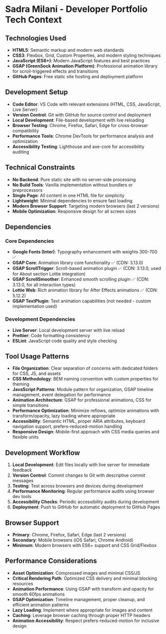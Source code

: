 # Sadra Milani - Developer Portfolio Tech Context

## Technologies Used

- **HTML5**: Semantic markup and modern web standards
- **CSS3**: Flexbox, Grid, Custom Properties, and modern styling techniques
- **JavaScript (ES6+)**: Modern JavaScript features and best practices
- **GSAP (GreenSock Animation Platform)**: Professional animation library for scroll-triggered effects and transitions
- **GitHub Pages**: Free static site hosting and deployment platform

## Development Setup

- **Code Editor**: VS Code with relevant extensions (HTML, CSS, JavaScript, Live Server)
- **Version Control**: Git with GitHub for source control and deployment
- **Local Development**: File-based development with live reloading
- **Browser Testing**: Chrome, Firefox, Safari, Edge for cross-browser compatibility
- **Performance Tools**: Chrome DevTools for performance analysis and optimization
- **Accessibility Testing**: Lighthouse and axe-core for accessibility auditing

## Technical Constraints

- **No Backend**: Pure static site with no server-side processing
- **No Build Tools**: Vanilla implementation without bundlers or preprocessors
- **Single Page**: All content in one HTML file for simplicity
- **Lightweight**: Minimal dependencies to ensure fast loading
- **Modern Browser Support**: Targeting modern browsers (last 2 versions)
- **Mobile Optimization**: Responsive design for all screen sizes

## Dependencies

### Core Dependencies

- **Google Fonts (Inter)**: Typography enhancement with weights 300-700 ✅
- **GSAP Core**: Animation library core functionality ✅ (CDN: 3.13.0)
- **GSAP ScrollTrigger**: Scroll-based animation plugin ✅ (CDN: 3.13.0, used for About section Lottie integration)
- **GSAP ScrollSmoother**: Enhanced smooth scrolling plugin ✅ (CDN: 3.13.0, for all interaction types)
- **Lottie Web**: Rich animation library for After Effects animations ✅ (CDN: 5.12.2)
- **GSAP TextPlugin**: Text animation capabilities (not needed - custom implementation used)

### Development Dependencies

- **Live Server**: Local development server with live reload
- **Prettier**: Code formatting consistency
- **ESLint**: JavaScript code quality and style checking

## Tool Usage Patterns

- **File Organization**: Clear separation of concerns with dedicated folders for CSS, JS, and assets
- **CSS Methodology**: BEM naming convention with custom properties for theming
- **JavaScript Patterns**: Module pattern for organization, GSAP timeline management, event delegation for performance
- **Animation Architecture**: GSAP for professional animations, CSS for simple transitions
- **Performance Optimization**: Minimize reflows, optimize animations with transform/opacity, lazy loading where appropriate
- **Accessibility**: Semantic HTML, proper ARIA attributes, keyboard navigation support, prefers-reduced-motion handling
- **Responsive Design**: Mobile-first approach with CSS media queries and flexible units

## Development Workflow

1. **Local Development**: Edit files locally with live server for immediate feedback
2. **Version Control**: Commit changes to Git with descriptive commit messages
3. **Testing**: Test across browsers and devices during development
4. **Performance Monitoring**: Regular performance audits using browser dev tools
5. **Accessibility Checks**: Periodic accessibility audits during development
6. **Deployment**: Push to GitHub for automatic deployment to GitHub Pages

## Browser Support

- **Primary**: Chrome, Firefox, Safari, Edge (last 2 versions)
- **Secondary**: Mobile browsers (iOS Safari, Chrome Android)
- **Minimum**: Modern browsers with ES6+ support and CSS Grid/Flexbox

## Performance Considerations

- **Asset Optimization**: Compressed images and minimal CSS/JS
- **Critical Rendering Path**: Optimized CSS delivery and minimal blocking resources
- **Animation Performance**: Using GSAP with transform and opacity for smooth 60fps animations
- **GSAP Optimization**: Timeline management, proper cleanup, and efficient animation patterns
- **Lazy Loading**: Implement where appropriate for images and content
- **Caching**: Leverage browser caching through proper HTTP headers
- **Animation Accessibility**: Respect prefers-reduced-motion for inclusive design
